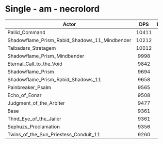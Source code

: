 # Single - am - necrolord
| Actor | DPS | Increase |
|---|:---:|:---:|
|Pallid_Command|10411|11.22%|
|Shadowflame_Prism_Rabid_Shadows_11_Mindbender|10212|9.09%|
|Talbadars_Stratagem|10012|6.95%|
|Shadowflame_Prism_Mindbender|9998|6.81%|
|Eternal_Call_to_the_Void|9842|5.14%|
|Shadowflame_Prism|9694|3.56%|
|Shadowflame_Prism_Rabid_Shadows_11|9658|3.18%|
|Painbreaker_Psalm|9565|2.18%|
|Echo_of_Eonar|9508|1.57%|
|Judgment_of_the_Arbiter|9477|1.25%|
|Base|9361|0.00%|
|Third_Eye_of_the_Jailer|9361|0.00%|
|Sephuzs_Proclamation|9356|-0.06%|
|Twins_of_the_Sun_Priestess_Conduit_11|9260|-1.08%|
